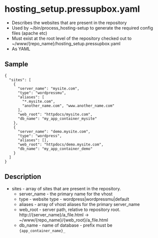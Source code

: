 # hosting_setup.pressupbox.yaml

 * Describes the websites that are present in the repository 
 * Used by ~/bin/process_hosting-setup to generate the required config files (apache etc)
 * Must exist at the root level of the repository checked out to ~/www/{repo_name}/hosting_setup.pressupbox.yaml
 * As YAML

## Sample

    {
      "sites": [
        {
          "server_name": "mysite.com",
          "type": "wordpressmu",
          "aliases": [ 
            "*.mysite.com",
            "another_name.com", "www.another_name.com"
          ],
          "web_root": "httpdocs/mysite.com",
          "db_name": "my_app_container_mysite"
        },
        {
          "server_name": "demo.mysite.com",
          "type": "wordpress",
          "aliases": [],
          "web_root": "httpdocs/demo.mysite.com",
          "db_name": "my_app_container_demo"
        }
      ]	
    }

## Description

 * sites - array of sites that are present in the repository.
    * server_name - the primary name for the vhost
    * type - website type - wordpress|wordpressmu|default
    * aliases - array of vhost aliases for the primary server_name
    * web_root - server path, relative to repository root.
      http://{server_name}/a_file.html ->  ~/www/{repo_name}/{web_root}/a_file.html
    * db_name - name of database - prefix must be ```{app_container_name}_```